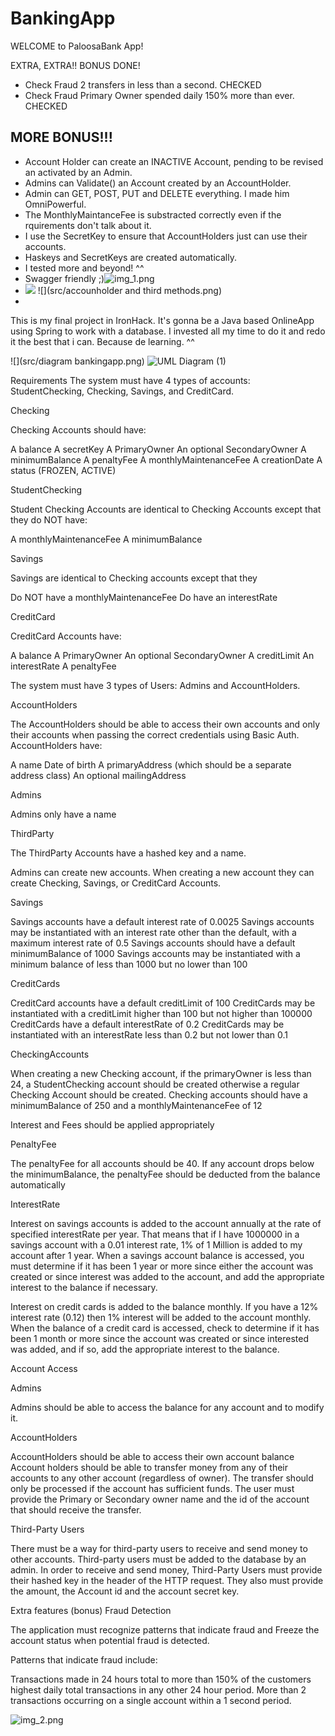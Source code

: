 # BankingApp
WELCOME to PaloosaBank App!

EXTRA, EXTRA!!
BONUS DONE!

- Check Fraud 2 transfers in less than a second. CHECKED
- Check Fraud Primary Owner spended daily 150% more than ever. CHECKED

MORE BONUS!!!
- 
- Account Holder can create an INACTIVE Account, pending to be revised an activated by an Admin.
- Admins can Validate() an Account created by an AccountHolder.
- Admin can GET, POST, PUT and DELETE everything. I made him OmniPowerful.
- The MonthlyMaintanceFee is substracted correctly even if the rquirements don't talk about it.
- I use the SecretKey to ensure that AccountHolders just can use their accounts.
- Haskeys and SecretKeys are created automatically.
- I tested more and beyond! ^^
- Swagger friendly ;)![img_1.png](img_1.png)
- 
  ![](src/bankingAdminMethods.png)
  ![](src/accounholder and third methods.png)
- 
This is my final project in IronHack. It's gonna be a Java based OnlineApp using Spring to work with a database.
I invested all my time to do it and redo it the best that i can. Because de learning. ^^

![](src/diagram bankingapp.png)
![UML Diagram (1)](https://user-images.githubusercontent.com/113984950/195988299-570e82e5-456a-4de0-a608-8986d1e33642.jpg)


Requirements
The system must have 4 types of accounts: StudentChecking, Checking, Savings, and CreditCard.

Checking

Checking Accounts should have:

A balance
A secretKey
A PrimaryOwner
An optional SecondaryOwner
A minimumBalance
A penaltyFee
A monthlyMaintenanceFee
A creationDate
A status (FROZEN, ACTIVE)

StudentChecking

Student Checking Accounts are identical to Checking Accounts except that they do NOT have:

A monthlyMaintenanceFee
A minimumBalance

Savings

Savings are identical to Checking accounts except that they

Do NOT have a monthlyMaintenanceFee
Do have an interestRate

CreditCard

CreditCard Accounts have:

A balance
A PrimaryOwner
An optional SecondaryOwner
A creditLimit
An interestRate
A penaltyFee

The system must have 3 types of Users: Admins and AccountHolders.

AccountHolders

The AccountHolders should be able to access their own accounts and only their accounts when passing the correct 
credentials using Basic Auth. AccountHolders have:

A name
Date of birth
A primaryAddress (which should be a separate address class)
An optional mailingAddress

Admins

Admins only have a name


ThirdParty

The ThirdParty Accounts have a hashed key and a name.


Admins can create new accounts. When creating a new account they can create Checking, Savings, or CreditCard Accounts.

Savings

Savings accounts have a default interest rate of 0.0025
Savings accounts may be instantiated with an interest rate other than the default, with a maximum interest rate 
of 0.5
Savings accounts should have a default minimumBalance of 1000
Savings accounts may be instantiated with a minimum balance of less than 1000 but no lower than 100

CreditCards

CreditCard accounts have a default creditLimit of 100
CreditCards may be instantiated with a creditLimit higher than 100 but not higher than 100000
CreditCards have a default interestRate of 0.2
CreditCards may be instantiated with an interestRate less than 0.2 but not lower than 0.1

CheckingAccounts

When creating a new Checking account, if the primaryOwner is less than 24, a StudentChecking account should be 
created otherwise a regular Checking Account should be created.
Checking accounts should have a minimumBalance of 250 and a monthlyMaintenanceFee of 12

Interest and Fees should be applied appropriately

PenaltyFee

The penaltyFee for all accounts should be 40.
If any account drops below the minimumBalance, the penaltyFee should be deducted from the balance automatically

InterestRate

Interest on savings accounts is added to the account annually at the rate of specified interestRate per year. That 
means 
that if I have 1000000 in a savings account with a 0.01 interest rate, 1% of 1 Million is added to my account after 
1 year. 
When a savings account balance is accessed, you must determine if it has been 1 year or more since either the account was 
created or since interest was added to the account, and add the appropriate interest to the balance if necessary.

Interest on credit cards is added to the balance monthly. If you have a 12% interest rate (0.12) then 1% interest will 
be added to the account monthly. When the balance of a credit card is accessed, check to determine if it has been 1 
month 
or more since the account was created or since interested was added, and if so, add the appropriate interest to the 
balance.


Account Access

Admins

Admins should be able to access the balance for any account and to modify it.

AccountHolders

AccountHolders should be able to access their own account balance
Account holders should be able to transfer money from any of their accounts to any other account (regardless of owner). 
The transfer should only be processed if the account has sufficient funds. The user must provide the Primary or Secondary 
owner name and the id of the account that should receive the transfer.

Third-Party Users

There must be a way for third-party users to receive and send money to other accounts.
Third-party users must be added to the database by an admin.
In order to receive and send money, Third-Party Users must provide their hashed key in the header of the HTTP request. They also must provide the amount, the Account id and the account secret key.


Extra features (bonus)
Fraud Detection

The application must recognize patterns that indicate fraud and Freeze the account status when potential fraud is 
detected.

Patterns that indicate fraud include:

Transactions made in 24 hours total to more than 150% of the customers highest daily total transactions in any other 
24 hour period.
More than 2 transactions occurring on a single account within a 1 second period.

![img_2.png](img_2.png)